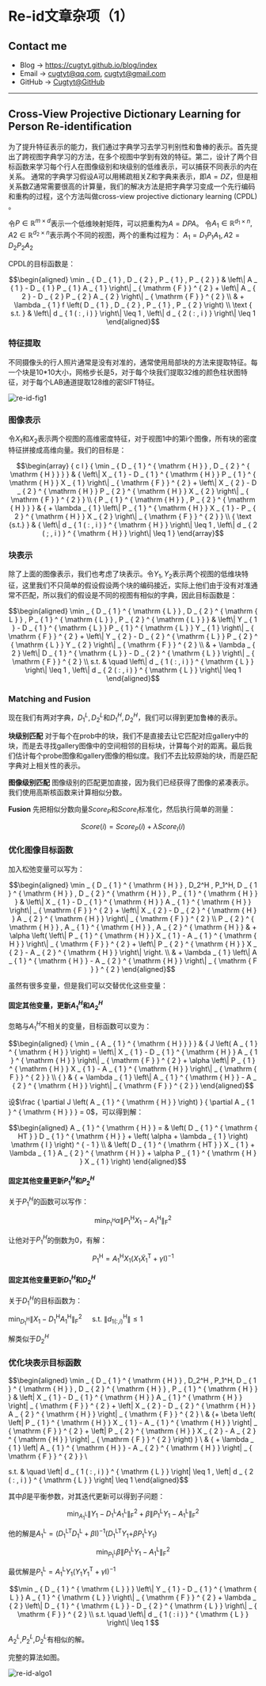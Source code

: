 # Re-id文章杂项（1）

## Contact me

* Blog -> <https://cugtyt.github.io/blog/index>
* Email -> <cugtyt@qq.com>, <cugtyt@gmail.com>
* GitHub -> [Cugtyt@GitHub](https://github.com/Cugtyt)

---

<head>
    <script src="https://cdn.mathjax.org/mathjax/latest/MathJax.js?config=TeX-AMS-MML_HTMLorMML" type="text/javascript"></script>
    <script type="text/x-mathjax-config">
        MathJax.Hub.Config({
            tex2jax: {
            skipTags: ['script', 'noscript', 'style', 'textarea', 'pre'],
            inlineMath: [['$','$']]
            }
        });
    </script>
</head>

## Cross-View Projective Dictionary Learning for Person Re-identification

为了提升特征表示的能力，我们通过字典学习去学习判别性和鲁棒的表示。首先提出了跨视图字典学习的方法，在多个视图中学到有效的特征。第二，设计了两个目标函数来学习每个行人在图像级别和块级别的低维表示，可以捕获不同表示的内在关系。
通常的字典学习假设A可以用稀疏相关Z和字典来表示，即$A=DZ$，但是相关系数Z通常需要很高的计算量，我们的解决方法是把字典学习变成一个先行编码和重构的过程，这个方法叫做cross-view projective dictionary learning
(CPDL) 。

令$P \in \mathbb{R}^{m \times d}$表示一个低维映射矩阵，可以把重构为$A=DPA$。
令$A_1 \in \mathbb{R}^{d_1 \times n},A2 \in \mathbb{R}^{d_2 \times n}$表示两个不同的视图，两个的重构过程为：
$A_1=D_1P_1A_1, A2=D_2P_2A_2$

CPDL的目标函数是：

$$\begin{aligned} \min _ { D _ { 1 } , D _ { 2 } , P _ { 1 } , P _ { 2 } } & \left\| A _ { 1 } - D _ { 1 } P _ { 1 } A _ { 1 } \right\| _ { \mathrm { F } } ^ { 2 } + \left\| A _ { 2 } - D _ { 2 } P _ { 2 } A _ { 2 } \right\| _ { \mathrm { F } } ^ { 2 } \\ & + \lambda _ { 1 } f \left( D _ { 1 } , D _ { 2 } , P _ { 1 } , P _ { 2 } \right) \\ \text { s.t. } & \left\| d _ { 1 ( : , i ) } \right\| \leq 1 , \left\| d _ { 2 ( : , i ) } \right\| \leq 1 \end{aligned}$$

### 特征提取

不同摄像头的行人照片通常是没有对准的，通常使用局部块的方法来提取特征。每一个块是10*10大小，网格步长是5，对于每个块我们提取32维的颜色柱状图特征，对于每个LAB通道提取128维的密SIFT特征。

![re-id-fig1](R/re-id-fig1.png)

### 图像表示

令$X_1$和$X_2$表示两个视图的高维密度特征，对于视图1中的第i个图像，所有块的密度特征拼接成高维向量。我们的目标是：

$$\begin{array} { c l } { \min _ { D _ { 1 } ^ { \mathrm { H } } , D _ { 2 } ^ { \mathrm { H } } } } & { \left\| X _ { 1 } - D _ { 1 } ^ { \mathrm { H } } P _ { 1 } ^ { \mathrm { H } } X _ { 1 } \right\| _ { \mathrm { F } } ^ { 2 } + \left\| X _ { 2 } - D _ { 2 } ^ { \mathrm { H } } P _ { 2 } ^ { \mathrm { H } } X _ { 2 } \right\| _ { \mathrm { F } } ^ { 2 } } \\ { P _ { 1 } ^ { \mathrm { H } } , P _ { 2 } ^ { \mathrm { H } } } & { + \lambda _ { 1 } \left\| P _ { 1 } ^ { \mathrm { H } } X _ { 1 } - P _ { 2 } ^ { \mathrm { H } } X _ { 2 } \right\| _ { \mathrm { F } } ^ { 2 } } \\ { \text {s.t.} } & { \left\| d _ { 1 ( : , i ) } ^ { \mathrm { H } } \right\| \leq 1 , \left\| d _ { 2 ( ; , i ) } ^ { \mathrm { H } } \right\| \leq 1 } \end{array}$$

### 块表示

除了上面的图像表示，我们也考虑了块表示。令$Y_1, Y_2$表示两个视图的低维块特征，这里我们不只简单的假设假设两个块的编码接近，实际上他们由于没有对准通常不匹配，所以我们的假设是不同的视图有相似的字典，因此目标函数是：

$$\begin{aligned} \min _ { D _ { 1 } ^ { \mathrm { L } } , D _ { 2 } ^ { \mathrm { L } } , P _ { 1 } ^ { \mathrm { L } } , P _ { 2 } ^ { \mathrm { L } } } & \left\| Y _ { 1 } - D _ { 1 } ^ { \mathrm { L } } P _ { 1 } ^ { \mathrm { L } } Y _ { 1 } \right\| _ { \mathrm { F } } ^ { 2 } + \left\| Y _ { 2 } - D _ { 2 } ^ { \mathrm { L } } P _ { 2 } ^ { \mathrm { L } } Y _ { 2 } \right\| _ { \mathrm { F } } ^ { 2 } \\ & + \lambda _ { 2 } \left\| D _ { 1 } ^ { \mathrm { L } } - D _ { 2 } ^ { \mathrm { L } } \right\| _ { \mathrm { F } } ^ { 2 } \\ s.t. & \quad \left\| d _ { 1 ( : , i ) } ^ { \mathrm { L } } \right\| \leq 1 , \left\| d _ { 2 ( : , i ) } ^ { \mathrm { L } } \right\| \leq 1 \end{aligned}$$

### Matching and Fusion

现在我们有两对字典，${D_1^L, D_2^L}$和${D_1^H, D_2^H}$，我们可以得到更加鲁棒的表示。

**块级别匹配** 对于每个在prob中的块，我们不是直接去让它匹配对应gallery中的块，而是去寻找gallery图像中的空间相邻的目标块，计算每个对的距离。最后我们估计每个probe图像和gallery图像的相似度。我们不去比较原始的块，而是匹配字典对上相关性的表示。

**图像级别匹配** 图像级别的匹配更加直接，因为我们已经获得了图像的紧凑表示。我们使用高斯核函数来计算相似分数。

**Fusion** 先把相似分数向量$Score_P$和$Score_I$标准化，然后执行简单的测量：

$$Score(i) = Score_ P( i ) + \lambda Score_ I(i)$$

### 优化图像目标函数

加入松弛变量可以写为：

$$\begin{aligned} \min _ { D _ { 1 } ^ { \mathrm { H } } , D_2^H , P_1^H, D _ { 1 } ^ { \mathrm { H } } , D _ { 2 } ^ { \mathrm { H } } , P _ { 1 } ^ { \mathrm { H } }  }  & \left\| X _ { 1 } - D _ { 1 } ^ { \mathrm { H } } A _ { 1 } ^ { \mathrm { H } } \right\| _ { \mathrm { F } } ^ { 2 } + \left\| X _ { 2 } - D _ { 2 } ^ { \mathrm { H } } A _ { 2 } ^ { \mathrm { H } } \right\| _ { \mathrm { F } } ^ { 2 } \\ P _ { 2 } ^ { \mathrm { H } } , A _ { 1 } ^ { \mathrm { H } } , A _ { 2 } ^ { \mathrm { H } } & + \alpha \left( \left\| P _ { 1 } ^ { \mathrm { H } } X _ { 1 } - A _ { 1 } ^ { \mathrm { H } } \right\| _ { \mathrm { F } } ^ { 2 } + \left\| P _ { 2 } ^ { \mathrm { H } } X _ { 2 } - A _ { 2 } ^ { \mathrm { H } } \right\| \right. \\ & + \lambda _ { 1 } \left\| A _ { 1 } ^ { \mathrm { H } } - A _ { 2 } ^ { \mathrm { H } } \right\| _ { \mathrm { F } } ^ { 2 } \end{aligned}$$

虽然有很多变量，但是我们可以交替优化这些变量：

#### 固定其他变量，更新$A_1^H$和$A_2^H$

忽略与$A_1^H$不相关的变量，目标函数可以变为：

$$\begin{aligned} { \min _ { A _ { 1 } ^ { \mathrm { H } } } } & { J \left( A _ { 1 } ^ { \mathrm { H } } \right) = \left\| X _ { 1 } - D _ { 1 } ^ { \mathrm { H } } A _ { 1 } ^ { \mathrm { H } } \right\| _ { \mathrm { F } } ^ { 2 } + \alpha \left\| P _ { 1 } ^ { \mathrm { H } } X _ { 1 } - A _ { 1 } ^ { \mathrm { H } } \right\| _ { \mathrm { F } } ^ { 2 } } \\ { } & { + \lambda _ { 1 } \left\| A _ { 1 } ^ { \mathrm { H } } - A _ { 2 } ^ { \mathrm { H } } \right\| _ { \mathrm { F } } ^ { 2 } } \end{aligned}$$

设$\frac { \partial J \left( A _ { 1 } ^ { \mathrm { H } } \right) } { \partial A _ { 1 } ^ { \mathrm { H } } } = 0$，可以得到解：

$$\begin{aligned} A _ { 1 } ^ { \mathrm { H } } = & \left( D _ { 1 } ^ { \mathrm { HT } } D _ { 1 } ^ { \mathrm { H } } + \left( \alpha + \lambda _ { 1 } \right) \mathrm { I } \right) ^ { - 1 } \\ & \left( D _ { 1 } ^ { \mathrm { HT } } X _ { 1 } + \lambda _ { 1 } A _ { 2 } ^ { \mathrm { H } } + \alpha P _ { 1 } ^ { \mathrm { H } } X _ { 1 } \right) \end{aligned}$$

#### 固定其他变量更新$P_1^H$和$P_2^H$

关于$P_1^H$的函数可以写作：

$$\min _ { P _ { 1 } ^ { \mathrm { H } } } \alpha \left\| P _ { 1 } ^ { \mathrm { H } } X _ { 1 } - A _ { 1 } ^ { \mathrm { H } } \right\| _ { \mathrm { F } } ^ { 2 }$$

让他对于$P_1^H$的倒数为0，有解：

$$P _ { 1 } ^ { \mathrm { H } } = A _ { 1 } ^ { \mathrm { H } } X _ { 1 } \left( X _ { 1 } \tilde { X } _ { 1 } ^ { \mathrm { T } } + \gamma \mathrm { I } \right) ^ { - 1 }$$

#### 固定其他变量更新$D_1^H$和$D_2^H$

关于$D_1^H$的目标函数为：

$\min _ { D _ { 1 } ^ { \mathrm { H } } } \left\| X _ { 1 } - D _ { 1 } ^ { \mathrm { H } } A _ { 1 } ^ { \mathrm { H } } \right\| _ { \mathrm { F } } ^ { 2 } \quad \text { s.t. } \left\| d _ { 1 ( : , i ) } ^ { \mathrm { H } } \right\| \leq 1$

解类似于$D_2^H$

### 优化块表示目标函数

$$\begin{aligned} \min _ { D _ { 1 } ^ { \mathrm { H } } , D_2^H , P_1^H, D _ { 1 } ^ { \mathrm { H } } , D _ { 2 } ^ { \mathrm { H } } , P _ { 1 } ^ { \mathrm { H } }  }  &  \left\| X _ { 1 } - D _ { 1 } ^ { \mathrm { H } } A _ { 1 } ^ { \mathrm { H } } \right\| _ { \mathrm { F } } ^ { 2 } + \left\| X _ { 2 } - D _ { 2 } ^ { \mathrm { H } } A _ { 2 } ^ { \mathrm { H } } \right\| _ { \mathrm { F } } ^ { 2 } \\ & {+ \beta \left( \left\| P _ { 1 } ^ { \mathrm { H } } X _ { 1 } - A _ { 1 } ^ { \mathrm { H } } \right\| _ { \mathrm { F } } ^ { 2 } + \left\| P _ { 2 } ^ { \mathrm { H } } X _ { 2 } - A _ { 2 } ^ { \mathrm { H } } \right\| _ { \mathrm { F } } ^ { 2 } \right) } \\ & { + \lambda _ { 1 } \left\| A _ { 1 } ^ { \mathrm { H } } - A _ { 2 } ^ { \mathrm { H } } \right\| _ { \mathrm { F } } ^ { 2 } } \\

s.t. & \quad \left\| d _ { 1 ( : , i ) } ^ { \mathrm { L } } \right\| \leq 1 , \left\| d _ { 2 ( : , i ) } ^ { \mathrm { L } } \right\| \leq 1 \end{aligned}$$

其中$\beta$是平衡参数，对其迭代更新可以得到子问题：

$$\min _ { A _ { 1 } ^ { \mathrm { L } } } \left\| Y _ { 1 } - D _ { 1 } ^ { \mathrm { L } } A _ { 1 } ^ { \mathrm { L } } \right\| _ { \mathrm { F } } ^ { 2 } + \beta \left\| P _ { 1 } ^ { \mathrm { L } } Y _ { 1 } - A _ { 1 } ^ { \mathrm { L } } \right\| _ { \mathrm { F } } ^ { 2 }$$

他的解是$A _ { 1 } ^ { \mathrm { L } } = \left( D _ { 1 } ^ { \mathrm { LT } } D _ { 1 } ^ { \mathrm { L } } + \beta \mathrm { I } \right) ^ { - 1 } \left( D _ { 1 } ^ { \mathrm { LT } } Y _ { 1 } +\right.\beta P _ { 1 } ^ { \mathrm { L } } Y _ { 1 } )$

$$\min _ { P _ { 1 } ^ { \mathrm { L } } } \beta \left\| P _ { 1 } ^ { \mathrm { L } } Y _ { 1 } - A _ { 1 } ^ { \mathrm { L } } \right\| _ { \mathrm { F } } ^ { 2 }$$

最优解是$P _ { 1 } ^ { \mathrm { L } } = A _ { 1 } ^ { \mathrm { L } } Y _ { 1 } \left( Y _ { 1 } Y _ { 1 } ^ { \mathrm { T } } + \gamma \mathrm { I } \right) ^ { - 1 }$

$$\min _ { D _ { 1 } ^ { \mathrm { L } } } \left\| Y _ { 1 } - D _ { 1 } ^ { \mathrm { L } } A _ { 1 } ^ { \mathrm { L } } \right\| _ { \mathrm { F } } ^ { 2 } + \lambda _ { 2 } \left\| D _ { 1 } ^ { \mathrm { L } } - D _ { 2 } ^ { \mathrm { L } } \right\| _ { \mathrm { F } } ^ { 2 } \\ s.t. \quad \left\| d _ { 1 ( : i ) } ^ { \mathrm { L } } \right\| \leq 1 $$

$A_2^L$,$P_2^L$,$D_2^L$有相似的解。

完整的算法如图。

![re-id-algo1](R/re-id-algo1.png)